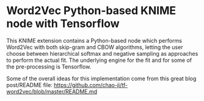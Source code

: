 # Word2Vec Python-based KNIME node with Tensorflow
This KNIME extension contains a Python-based node which performs Word2Vec with both skip-gram and CBOW algorithms, 
letting the user choose between hierarchical softmax and negative sampling as approaches to perform the actual fit. 
The underlying engine for the fit and for some of the pre-processing is Tensorflow.

Some of the overall ideas for this implementation come from this great blog post/README file: https://github.com/chao-ji/tf-word2vec/blob/master/README.md
